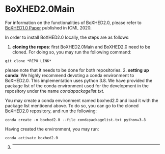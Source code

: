 # BoXHED2.0Main

For information on the functionalities of BoXHED2.0, please refer to [BoXHED1.0 Paper](http://proceedings.mlr.press/v119/wang20o/wang20o.pdf) published in ICML 2020.

In order to install BoXHED2.0 locally, the steps are as follows:

1. **cloning the repos**: first BoXHED2.0Main and BoXHED2.0 need to be cloned. For doing so, you may run the following command:
```
git clone *REPO_LINK*
```
please note that it needs to be done for both repositories.
2. **setting up conda**: We highly recommend devoting a conda environment to BoXHED2.0. This implementation uses python 3.8. We have provided the package list of the conda environment used for the development in the repository under the name *condapackagelist.txt*. 

You may create a conda environment named boxhed2.0 and load it with the package list mentioend above. To do so, you can go to the cloned BoXHED2.0 repository, and run the following:
```
conda create -n boxhed2.0 --file condapackagelist.txt python=3.8
```
Having created the environment, you may run:
```
conda activate boxhed2.0
```
3. ****
